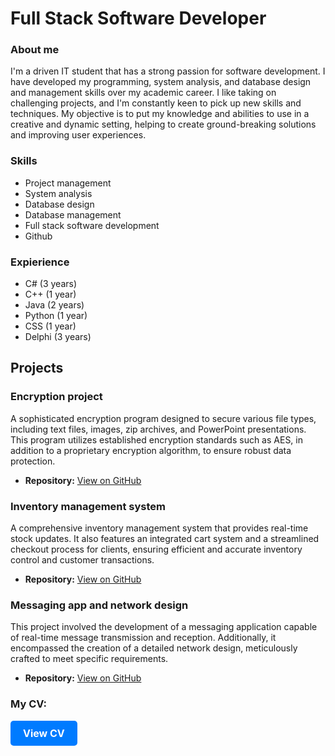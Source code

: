 # Full Stack Software Developer

### About me
I'm a driven IT student that has a strong passion for software development. I have developed my programming, system analysis, and database design and management skills over my academic career. I like taking on challenging projects, and I'm constantly keen to pick up new skills and techniques. My objective is to put my knowledge and abilities to use in a creative and dynamic setting, helping to create ground-breaking solutions and improving user experiences.

### Skills
- Project management
- System analysis
- Database design
- Database management
- Full stack software development
- Github

### Expierience
- C# (3 years)
- C++ (1 year)
- Java (2 years)
- Python (1 year)
- CSS (1 year)
- Delphi (3 years)

## Projects

### Encryption project
A sophisticated encryption program designed to secure various file types, including text files, images, zip archives, and PowerPoint presentations. This program utilizes established encryption standards such as AES, in addition to a proprietary encryption algorithm, to ensure robust data protection.
- **Repository:** [View on GitHub](https://github.com/JL-Coetzee/Encryption-project)

### Inventory management system
A comprehensive inventory management system that provides real-time stock updates. It also features an integrated cart system and a streamlined checkout process for clients, ensuring efficient and accurate inventory control and customer transactions.
- **Repository:** [View on GitHub](https://github.com/JL-Coetzee/Inventory-management-system)

### Messaging app and network design
This project involved the development of a messaging application capable of real-time message transmission and reception. Additionally, it encompassed the creation of a detailed network design, meticulously crafted to meet specific requirements.
- **Repository:** [View on GitHub](https://github.com/JL-Coetzee/Network-design-and-chat-app)

### My CV:

<a href="assests/img/CV.pdf" target="_blank" style="display: inline-block; padding: 10px 20px; font-size: 16px; font-weight: bold; color: white; background-color: #007bff; text-align: center; text-decoration: none; border-radius: 5px;">View CV</a>


